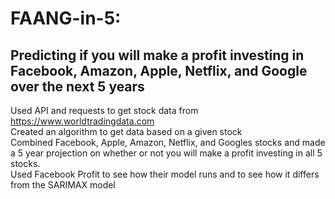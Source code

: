 # FAANG-in-5:
## Predicting if you will make a profit investing in Facebook, Amazon, Apple, Netflix, and Google over the next 5 years

Used API and requests to get stock data from https://www.worldtradingdata.com
<br />
Created an algorithm to get data based on a given stock
<br />
Combined Facebook, Apple, Amazon, Netflix, and Googles stocks and made a 5 year projection on whether or not you will make a profit 
investing in all 5 stocks. 
<br />
Used Facebook Profit to see how their model runs and to see how it differs from the SARIMAX model
